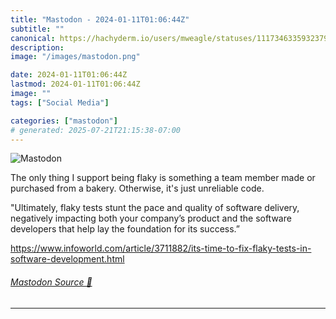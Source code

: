 ```yaml
---
title: "Mastodon - 2024-01-11T01:06:44Z"
subtitle: ""
canonical: https://hachyderm.io/users/mweagle/statuses/111734633593237970
description:
image: "/images/mastodon.png"

date: 2024-01-11T01:06:44Z
lastmod: 2024-01-11T01:06:44Z
image: ""
tags: ["Social Media"]

categories: ["mastodon"]
# generated: 2025-07-21T21:15:38-07:00
---
```

![Mastodon](/images/mastodon.png)

<p>The only thing I support being flaky is something a team member made or purchased from a bakery. Otherwise, it&#39;s just unreliable code. </p><p>&quot;Ultimately, flaky tests stunt the pace and quality of software delivery, negatively impacting both your company’s product and the software developers that help lay the foundation for its success.”</p><p><a href="https://www.infoworld.com/article/3711882/its-time-to-fix-flaky-tests-in-software-development.html" target="_blank" rel="nofollow noopener noreferrer" translate="no"><span class="invisible">https://www.</span><span class="ellipsis">infoworld.com/article/3711882/</span><span class="invisible">its-time-to-fix-flaky-tests-in-software-development.html</span></a></p>


###### [Mastodon Source 🐘](https://hachyderm.io/@mweagle/111734633593237970)

___
